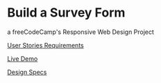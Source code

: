 # Build a Survey Form

a freeCodeCamp's Responsive Web Design Project

[User Stories Requirements](https://learn.freecodecamp.org/responsive-web-design/responsive-web-design-projects/build-a-survey-form)

[Live Demo](https://yishuenlo.github.io/surveyform/)

[Design Specs](https://xd.adobe.com/spec/ce0d6296-c4a7-4e8c-b1b6-22ed53d5a2c5/)


